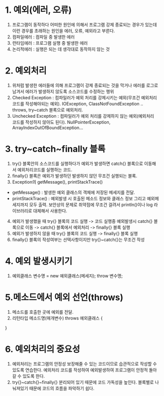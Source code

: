 # 1. 예외(에러, 오류)
1. 프로그램이 동작하다 어떠한 원인에 의해서 프로그램 강제 종료되는 경우가 있는데 이런 경우를 초래하는 원인을 에러, 오류, 예외라고 부른다.
2. 컴파일에러 : 컴파일 중 발생한 에러
3. 런타임에러 : 프로그램 실행 중 발생한 에러
4. 논리적에러 : 실행은 되는 데 생각대로 동작하지 않는 것

# 2. 예외처리
1. 위처럼 발생한 에러들에 의해 프로그램이 강제 종료되는 것을 막거나 에러를 로그로 남겨서 에러가 발생하지 않도록 소스코드를 수정하는 행위
2. Checked Exception : 컴파일러가 예외 처리를 강제시키는 예외(무조건 예외처리 코드를 작성해야되는 예외). IOException, ClassNotFoundException .. throws, try~catch 블록으로 예외처리.
3. Unchecked Exception : 컴파일러가 예외 처리를 강제하지 않는 예외(예외처리 코드를 작성하지 않아도 된다). NullPointerException, ArrayIndexOutOfBoundException...

# 3. try~catch~finally 블록
1. try{} 블록안의 소스코드를 실행하다가 예외가 발생하면
catch{} 블록으로 이동해서 예외처리코드를 실행하는 코드.
2. finally{} 블록은 예외가 발생하던 발생하지 않던 무조건
실행되는 블록.
3. Exception의 getMessage(), printStackTrace()
- getMessage() : 발생한 예외 클래스의 객체에 저장된 메세지를 전달.
- printStackTrace() : 예외발생 시 호출된 메소드 정보와 클래스 정보
                       그리고 예외메세지까지 모두 출력. 보안상의 문제로
                       취약점에 무조건 걸려서 println()이나 log 라이브러리로
                       대체해서 사용한다.
4. 예외가 발생했을 때
   try{} 블록의 코드 실행 
   -> 코드 실행중 예외발생시 catch{} 블록으로 이동
   -> catch{} 블록에서 예외처리 -> finally{} 블록 실행
5. 예외가 발생하지 않을 때 
   try{} 블록의 코드 실행 -> finally{} 블록 실행
6. finally{} 블록의 작성여부는 선택사항이지만 try{}~catch{}는 무조건 작성

# 4. 예외 발생시키기
1. 예외클래스 변수명 = new 예외클래스(메세지);
    throw 변수명;

# 5.메소드에서 예외 선언(throws)
1. 메소드를 호출한 곳에 예외를 전달.
2. 리턴타입 메소드명(매개변수) throws 예외클래스 {

}

# 6. 예외처리의 중요성
1. 예외처리는 프로그램의 안정성 보장해줄 수 있는 코드이므로
습관적으로 작성할 수 있도록 연습한다. 예외처리 코드를 작성하여
예외발생하여 프로그램이 안정적 돌아갈 수 있도록 한다.
2. try{}~catch{}~finally{} 분리되어 있기 때문에 코드 가독성을
높인다. 블록별로 나눠져있기 때문에 코드의 흐름을 파악하기 쉽다.